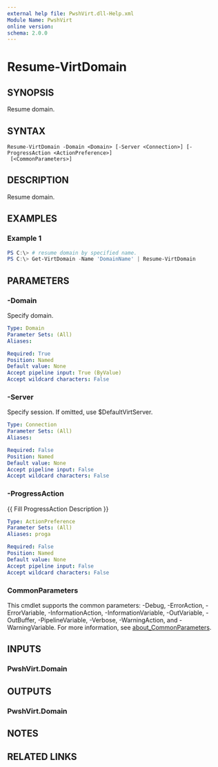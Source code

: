 ```yaml
---
external help file: PwshVirt.dll-Help.xml
Module Name: PwshVirt
online version:
schema: 2.0.0
---
```


# Resume-VirtDomain

## SYNOPSIS
Resume domain.

## SYNTAX

```
Resume-VirtDomain -Domain <Domain> [-Server <Connection>] [-ProgressAction <ActionPreference>]
 [<CommonParameters>]
```

## DESCRIPTION
Resume domain.

## EXAMPLES

### Example 1
```powershell
PS C:\> # resume domain by specified name.
PS C:\> Get-VirtDomain -Name 'DomainName' | Resume-VirtDomain
```

## PARAMETERS

### -Domain
Specify domain.

```yaml
Type: Domain
Parameter Sets: (All)
Aliases:

Required: True
Position: Named
Default value: None
Accept pipeline input: True (ByValue)
Accept wildcard characters: False
```

### -Server
Specify session.
If omitted, use $DefaultVirtServer.

```yaml
Type: Connection
Parameter Sets: (All)
Aliases:

Required: False
Position: Named
Default value: None
Accept pipeline input: False
Accept wildcard characters: False
```

### -ProgressAction
{{ Fill ProgressAction Description }}

```yaml
Type: ActionPreference
Parameter Sets: (All)
Aliases: proga

Required: False
Position: Named
Default value: None
Accept pipeline input: False
Accept wildcard characters: False
```

### CommonParameters
This cmdlet supports the common parameters: -Debug, -ErrorAction, -ErrorVariable, -InformationAction, -InformationVariable, -OutVariable, -OutBuffer, -PipelineVariable, -Verbose, -WarningAction, and -WarningVariable. For more information, see [about_CommonParameters](http://go.microsoft.com/fwlink/?LinkID=113216).

## INPUTS

### PwshVirt.Domain

## OUTPUTS

### PwshVirt.Domain

## NOTES

## RELATED LINKS
